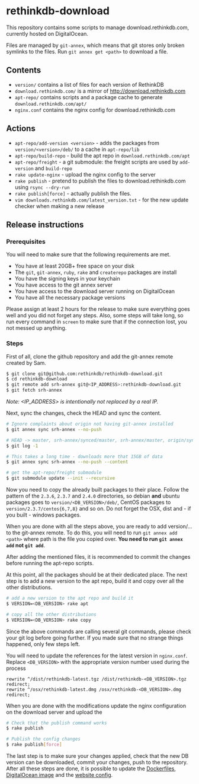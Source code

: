 rethinkdb-download
==================

This repository contains some scripts to manage download.rethinkdb.com, currently hosted on DigitalOcean.

Files are managed by `git-annex`, which means that git stores only broken symlinks to the files.
Run `git annex get <path>` to download a file.

## Contents

* `version/` contains a list of files for each version of RethinkDB
* `download.rethinkdb.com/` is a mirror of http://download.rethinkdb.com
* `apt-repo/` contains scripts and a package cache to generate `download.rethinkdb.com/apt/`
* `nginx.conf` contains the nginx config for download.rethinkdb.com

## Actions

* `apt-repo/add-version <version>` - adds the packages from `version/<version>/deb/` to a cache in `apt-repo/lib`
* `apt-repo/build-repo` - build the apt repo in `download.rethinkdb.com/apt`
* `apt-repo/freight` - a git submodule: the freight scripts are used by `add-version` and `build-repo`
* `rake update-nginx` - upload the nginx config to the server
* `rake publish` - pretend to publish the files to download.rethinkdb.com using `rsync --dry-run`
* `rake publish[force]` - actually publish the files.
* `vim downloads.rethinkdb.com/latest_version.txt` - for the new update checker when making a new release

## Release instructions

### Prerequisites

You will need to make sure that the following requirements are met.

* You have at least 20GB+ free space on your disk
* The `git`, `git-annex`, `ruby`, `rake` and `createrepo` packages are install
* You have the signing keys in your keychain
* You have access to the git annex server
* You have access to the download server running on DigitalOcean
* You have all the necessary package versions

Please assign at least 2 hours for the release to make sure everything goes well and you did not forget any steps. Also, some steps will take long, so run every command in `screen` to make sure that if the connection lost, you not messed up anything.

### Steps

First of all, clone the github repository and add the git-annex remote created by Sam.

```bash
$ git clone git@github.com:rethinkdb/rethinkdb-download.git
$ cd rethinkdb-download
$ git remote add srh-annex git@<IP_ADDRESS>:rethinkdb-download.git
$ git fetch srh-annex
```

_Note: <IP_ADDRESS> is intentionally not replaced by a real IP._

Next, sync the changes, check the HEAD and sync the content.

```bash
# Ignore complaints about origin not having git-annex installed
$ git annex sync srh-annex --no-push

# HEAD -> master, srh-annex/synced/master, srh-annex/master, origin/synced/master, synced/master, etc
$ git log -1

# This takes a long time - downloads more that 15GB of data
$ git annex sync srh-annex --no-push --content

# get the apt-repo/freight submodule
$ git submodule update --init --recursive
```

Now you need to copy the already built packages to their place. Follow the pattern of the `2.3.6`, `2.3.7` and `2.4.0` directories, so debian **and** ubuntu packages goes to `version/<DB_VERSION>/deb/`, CentOS packages to `version/2.3.7/centos{6,7,8}` and so on. Do not forget the OSX, dist and - if you built - windows packages.

When you are done with all the steps above, you are ready to add version/... to the git-annex remote. To do this, you will need to run `git annex add <path>` where path is the file you copied over. **You need to run `git annex add` not `git add`**.

After adding the mentioned files, it is recommended to commit the changes before running the apt-repo scripts.

At this point, all the packages should be at their dedicated place. The next step is to add a new version to the apt repo, build it and copy over all the other distributions.

```bash
# add a new version to the apt repo and build it
$ VERSION=<DB_VERSION> rake apt

# copy all the other distributions
$ VERSION=<DB_VERSION> rake copy
```

Since the above commands are calling several git commands, please check your git log before going further. If you made sure that no strange things happened, only few steps left.

You will need to update the references for the latest version in `nginx.conf`. Replace `<DB_VERSION>` with the appropriate version number used during the process 

```
rewrite ^/dist/rethinkdb-latest.tgz /dist/rethinkdb-<DB_VERSION>.tgz redirect;
rewrite ^/osx/rethinkdb-latest.dmg /osx/rethinkdb-<DB_VERSION>.dmg redirect;
```

When you are done with the modifications update the nginx configuration on the download server and upload the 

```bash
# Check that the publish command works
$ rake publish

# Publish the config changes
$ rake publish[force]
```

The last step is to make sure your changes applied, check that the new DB version can be downloaded, commit your changes, push to the repository. After all these steps are done, it is possible to update the [Dockerfiles](https://github.com/rethinkdb/rethinkdb-dockerfiles), [DigitalOcean image](https://github.com/rethinkdb/rethinkdb-digitalocean) and the [website config](https://github.com/rethinkdb/www/blob/master/_config.yml#L13).
